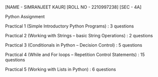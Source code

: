 [NAME - SIMRANJEET KAUR]
[ROLL NO - 2210997238]
[SEC - 4A]

Python Assignment 

Practical 1 (Simple Introductory Python Programs) : 3 questions

Practical 2 (Working with Strings – basic String Operations) : 2 questions

Practical 3 (Conditionals in Python – Decision Control) : 5 questions

Practical 4 (While and For loops – Repetition Control Statements) : 15 questions

Practical 5 (Working with Lists in Python) : 6 questions
